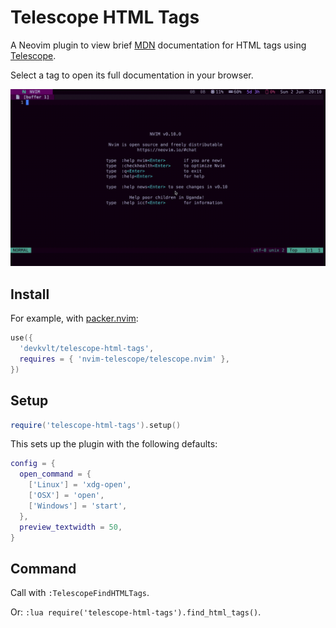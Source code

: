 # Telescope HTML Tags

A Neovim plugin to view brief [MDN](https://developer.mozilla.org/) documentation for HTML tags using [Telescope](https://github.com/nvim-telescope/telescope.nvim).

Select a tag to open its full documentation in your browser.

![Screenshot](./screenshot.gif)

## Install

For example, with [packer.nvim](https://github.com/wbthomason/packer.nvim):

```lua
use({
  'devkvlt/telescope-html-tags',
  requires = { 'nvim-telescope/telescope.nvim' },
})
```

## Setup

```lua
require('telescope-html-tags').setup()
```

This sets up the plugin with the following defaults:

```lua
config = {
  open_command = {
    ['Linux'] = 'xdg-open',
    ['OSX'] = 'open',
    ['Windows'] = 'start',
  },
  preview_textwidth = 50,
}
```

## Command

Call with `:TelescopeFindHTMLTags`.

Or: `:lua require('telescope-html-tags').find_html_tags()`.
